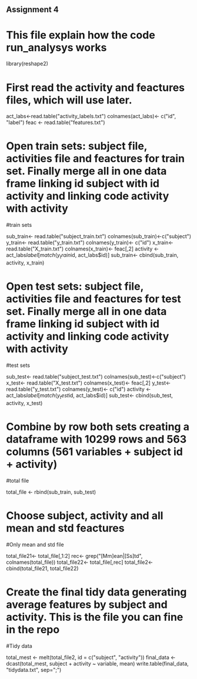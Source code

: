
## Assignment 4 

# This file explain how the code run_analysys works

library(reshape2)

# First read the activity and feactures files, which will use later.

act_labs<-read.table("activity_labels.txt")
colnames(act_labs)<- c("id", "label")
feac <- read.table("features.txt")

# Open train sets: subject file, activities file and feactures for train set. Finally merge all in one data frame linking id subject with id activity and linking code activity with activity 

#train sets

sub_train<- read.table("subject_train.txt")
colnames(sub_train)<-c("subject")
y_train<- read.table("y_train.txt")
colnames(y_train)<- c("id")
x_train<- read.table("X_train.txt")
colnames(x_train)<- feac[,2]
activity <- act_labs$label[match(y_train$id, act_labs$id)]
sub_train<- cbind(sub_train, activity, x_train)

# Open test sets: subject file, activities file and feactures for test set. Finally merge all in one data frame linking id subject with id activity and linking code activity with activity 


#test sets

sub_test<- read.table("subject_test.txt")
colnames(sub_test)<-c("subject")
x_test<- read.table("X_test.txt")
colnames(x_test)<- feac[,2]
y_test<- read.table("y_test.txt")
colnames(y_test)<- c("id")
activity <- act_labs$label[match(y_test$id, act_labs$id)]
sub_test<- cbind(sub_test, activity, x_test)

# Combine by row both sets creating a dataframe with 10299 rows and 563 columns (561 variables +  subject id + activity)

#total file

total_file <- rbind(sub_train, sub_test) 

# Choose subject, activity and all mean and std feactures

#Only mean and std file

total_file21<- total_file[,1:2]
rec<- grep("[Mm]ean|[Ss]td", colnames(total_file))
total_file22<- total_file[,rec]
total_file2<- cbind(total_file21, total_file22)

# Create the final tidy data generating average features by subject and activity. This is the file you can fine in the repo

#Tidy data

total_mest <- melt(total_file2, id = c("subject", "activity"))
final_data <- dcast(total_mest, subject + activity ~ variable, mean)
write.table(final_data, "tidydata.txt", sep=";")

